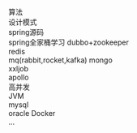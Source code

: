 算法  
设计模式  
spring源码  
spring全家桶学习
dubbo+zookeeper    
redis  
mq(rabbit,rocket,kafka)
mongo  
xxljob  
apollo  
高并发  
JVM  
mysql  
oracle 
Docker  
... 